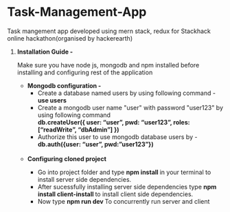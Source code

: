 # Task-Management-App
Task mangement app developed using mern stack, redux for Stackhack online hackathon(organised by hackerearth)

<ol>
  <li> 
    <strong> Installation Guide -  </strong><br/>
    <p> Make sure you have node js, mongodb and npm installed before installing and configuring rest of the application</p>
      <ul>
        <li> <strong> Mongodb configuration - </strong>
        <ul>
           <li> Create a database named users by using following command - <strong> use users </strong> </li>
           <li> 
              Create a mongodb user name "user" with password "user123" by using following command <br>
              <strong>
              db.createUser({
		          user: “user”,
		          pwd: “user123”,
		          roles: [“readWrite”, “dbAdmin”]
              })
              </strong>
           </li>
           <li> Authorize this user to use mongodb database users by - <strong>db.auth({user: “user”, pwd:”user123”})</strong> </li>
        </ul>
          <br/>
           <li> <strong> Configuring cloned project </strong> </li>
           <ul>
              <li>  Go into project folder and type  <strong>npm install </strong> in your terminal to install server side dependencies. </li>
							<li> After sucessfully installing server side dependencies type <strong> npm install client-install </strong> to install client side dependencies. </li>
							<li> Now type <strong> npm run dev </strong> To concurrently run server and client </li>
           </ul>
      </ul>
  </li>
</ol>
